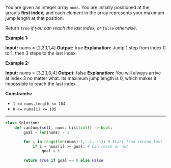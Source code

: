 You are given an integer array `nums`. You are initially positioned at the array's **first index**, and each element in the array represents your maximum jump length at that position.

Return `true` _if you can reach the last index, or_ `false` _otherwise_.

**Example 1:**

**Input:** nums = [2,3,1,1,4]
**Output:** true
**Explanation:** Jump 1 step from index 0 to 1, then 3 steps to the last index.

**Example 2:**

**Input:** nums = [3,2,1,0,4]
**Output:** false
**Explanation:** You will always arrive at index 3 no matter what. Its maximum jump length is 0, which makes it impossible to reach the last index.

**Constraints:**

- `1 <= nums.length <= 104`
- `0 <= nums[i] <= 105`

---

```python
class Solution:
    def canJump(self, nums: List[int]) -> bool:
        goal = len(nums) - 1

        for i in range(len(nums)-2, -1, -1): # Start from second last
            if i + nums[i] >= goal: # Can reach or not
                goal = i
        
        return True if goal == 0 else False
```